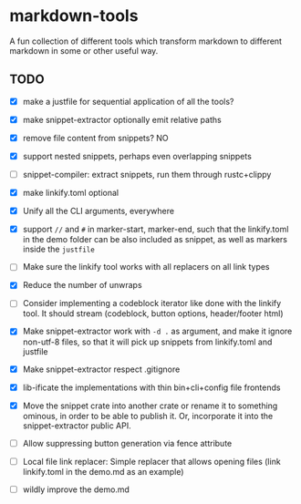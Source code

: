 # markdown-tools

A fun collection of different tools which transform markdown to different markdown in some or other useful way.

## TODO

- [x] make a justfile for sequential application of all the tools?

- [x] make snippet-extractor optionally emit relative paths

- [x] remove file content from snippets? NO

- [x] support nested snippets, perhaps even overlapping snippets

- [ ] snippet-compiler: extract snippets, run them through rustc+clippy

- [x] make linkify.toml optional

- [x] Unify all the CLI arguments, everywhere

- [x] support `//` and `#` in marker-start, marker-end, such that the linkify.toml in the demo folder can be also included as snippet, as well as markers inside the `justfile`

- [ ] Make sure the linkify tool works with all replacers on all link types

- [x] Reduce the number of unwraps

- [ ] Consider implementing a codeblock iterator like done with the linkify tool. It should stream (codeblock, button options, header/footer html)

- [x] Make snippet-extractor work with `-d .` as argument, and make it ignore non-utf-8 files, so that it will pick up snippets from linkify.toml and justfile

- [x] Make snippet-extractor respect .gitignore

- [x] lib-ificate the implementations with thin bin+cli+config file frontends

- [x] Move the snippet crate into another crate or rename it to something ominous, in order to be able to publish it. Or, incorporate it into the snippet-extractor public API.

- [ ] Allow suppressing button generation via fence attribute

- [ ] Local file link replacer: Simple replacer that allows opening files (link linkify.toml in the demo.md as an example)

- [ ] wildly improve the demo.md
